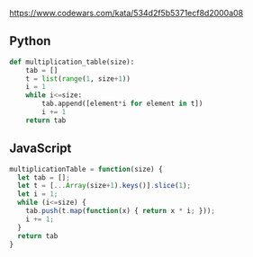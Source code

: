https://www.codewars.com/kata/534d2f5b5371ecf8d2000a08

## Python
```python
def multiplication_table(size):
    tab = []
    t = list(range(1, size+1))
    i = 1
    while i<=size:
        tab.append([element*i for element in t])
        i += 1
    return tab
```

## JavaScript
```js
multiplicationTable = function(size) {
  let tab = [];
  let t = [...Array(size+1).keys()].slice(1);
  let i = 1;
  while (i<=size) {
    tab.push(t.map(function(x) { return x * i; }));
    i += 1;
  }
  return tab
}
```